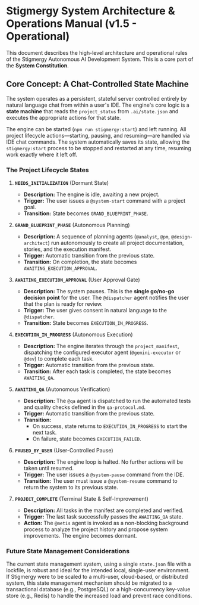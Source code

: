# Stigmergy System Architecture & Operations Manual (v1.5 - Operational)

This document describes the high-level architecture and operational rules of the Stigmergy Autonomous AI Development System. This is a core part of the **System Constitution**.

## Core Concept: A Chat-Controlled State Machine

The system operates as a persistent, stateful server controlled entirely by natural language chat from within a user's IDE. The engine's core logic is a **state machine** that reads the `project_status` from `.ai/state.json` and executes the appropriate actions for that state.

The engine can be started (`npm run stigmergy:start`) and left running. All project lifecycle actions—starting, pausing, and resuming—are handled via IDE chat commands. The system automatically saves its state, allowing the `stigmergy:start` process to be stopped and restarted at any time, resuming work exactly where it left off.

### The Project Lifecycle States

1.  **`NEEDS_INITIALIZATION`** (Dormant State)
    - **Description:** The engine is idle, awaiting a new project.
    - **Trigger:** The user issues a `@system-start` command with a project goal.
    - **Transition:** State becomes `GRAND_BLUEPRINT_PHASE`.

2.  **`GRAND_BLUEPRINT_PHASE`** (Autonomous Planning)
    - **Description:** A sequence of planning agents (`@analyst`, `@pm`, `@design-architect`) run autonomously to create all project documentation, stories, and the execution manifest.
    - **Trigger:** Automatic transition from the previous state.
    - **Transition:** On completion, the state becomes `AWAITING_EXECUTION_APPROVAL`.

3.  **`AWAITING_EXECUTION_APPROVAL`** (User Approval Gate)
    - **Description:** The system pauses. This is the **single go/no-go decision point** for the user. The `@dispatcher` agent notifies the user that the plan is ready for review.
    - **Trigger:** The user gives consent in natural language to the `@dispatcher`.
    - **Transition:** State becomes `EXECUTION_IN_PROGRESS`.

4.  **`EXECUTION_IN_PROGRESS`** (Autonomous Execution)
    - **Description:** The engine iterates through the `project_manifest`, dispatching the configured executor agent (`@gemini-executor` or `@dev`) to complete each task.
    - **Trigger:** Automatic transition from the previous state.
    - **Transition:** After each task is completed, the state becomes `AWAITING_QA`.

5.  **`AWAITING_QA`** (Autonomous Verification)
    - **Description:** The `@qa` agent is dispatched to run the automated tests and quality checks defined in the `qa-protocol.md`.
    - **Trigger:** Automatic transition from the previous state.
    - **Transition:**
      - On success, state returns to `EXECUTION_IN_PROGRESS` to start the next task.
      - On failure, state becomes `EXECUTION_FAILED`.

6.  **`PAUSED_BY_USER`** (User-Controlled Pause)
    - **Description:** The engine loop is halted. No further actions will be taken until resumed.
    - **Trigger:** The user issues a `@system-pause` command from the IDE.
    - **Transition:** The user must issue a `@system-resume` command to return the system to its previous state.

7.  **`PROJECT_COMPLETE`** (Terminal State & Self-Improvement)
    - **Description:** All tasks in the manifest are completed and verified.
    - **Trigger:** The last task successfully passes the `AWAITING_QA` state.
    - **Action:** The `@metis` agent is invoked as a non-blocking background process to analyze the project history and propose system improvements. The engine becomes dormant.

### Future State Management Considerations

The current state management system, using a single `state.json` file with a lockfile, is robust and ideal for the intended local, single-user environment. If Stigmergy were to be scaled to a multi-user, cloud-based, or distributed system, this state management mechanism should be migrated to a transactional database (e.g., PostgreSQL) or a high-concurrency key-value store (e.g., Redis) to handle the increased load and prevent race conditions.
